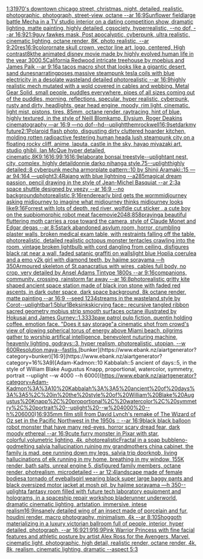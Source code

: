 [1:3](https://www.ebank.nz/aiartgenerator?category=1%3A3)[1970's downtown chicago street, christmas, night, detailed, realistic, photographic, photograph, street-view, octane --ar 16:9](https://www.ebank.nz/aiartgenerator?category=1970%27s%20downtown%20chicago%20street%2C%20christmas%2C%20night%2C%20detailed%2C%20realistic%2C%20photographic%2C%20photograph%2C%20street-view%2C%20octane%20--ar%2016%3A9)[Sunflower field](https://www.ebank.nz/aiartgenerator?category=Sunflower%20field)[large battle Mecha in a TV studio interior on a dating competition show, dramatic lighting, matte painting, highly detailed, cgsociety, hyperrealistic, --no dof, --ar 16:9](https://www.ebank.nz/aiartgenerator?category=large%20battle%20Mecha%20in%20a%20TV%20studio%20interior%20on%20a%20dating%20competition%20show%2C%20dramatic%20lighting%2C%20matte%20painting%2C%20highly%20detailed%2C%20cgsociety%2C%20hyperrealistic%2C%20--no%20dof%2C%20--ar%2016%3A9)[21:9](https://www.ebank.nz/aiartgenerator?category=21%3A9)[guy fawkes mask, Post apocalyptic, cyberpunk, ultra realistic, cinematic lighting, octane render, 8K, photo realistic,  --ar 9:20](https://www.ebank.nz/aiartgenerator?category=guy%20fawkes%20mask%2C%20Post%20apocalyptic%2C%20cyberpunk%2C%20ultra%20realistic%2C%20cinematic%20lighting%2C%20octane%20render%2C%208K%2C%20photo%20realistic%2C%20%20--ar%209%3A20)[res](https://www.ebank.nz/aiartgenerator?category=res)[16:9](https://www.ebank.nz/aiartgenerator?category=16%3A9)[color](https://www.ebank.nz/aiartgenerator?category=color)[ornate skull crown, vector line art, logo, centered, High contrast](https://www.ebank.nz/aiartgenerator?category=ornate%20skull%20crown%2C%20vector%20line%20art%2C%20logo%2C%20centered%2C%20High%20contrast)[8k](https://www.ebank.nz/aiartgenerator?category=8k)[the animated disney movie made by highly evolved human life in the year 3000](https://www.ebank.nz/aiartgenerator?category=the%20animated%20disney%20movie%20made%20by%20highly%20evolved%20human%20life%20in%20the%20year%203000)[.5](https://www.ebank.nz/aiartgenerator?category=.5)[California Redwood intricate treehouse by moebius and James Paik --ar 9:16](https://www.ebank.nz/aiartgenerator?category=California%20Redwood%20intricate%20treehouse%20by%20moebius%20and%20James%20Paik%20--ar%209%3A16)[a tacos macro shot that looks like a gigantic desert, sand dunes](https://www.ebank.nz/aiartgenerator?category=a%20tacos%20macro%20shot%20that%20looks%20like%20a%20gigantic%20desert%2C%20sand%20dunes)[narrating](https://www.ebank.nz/aiartgenerator?category=narrating)[poses,](https://www.ebank.nz/aiartgenerator?category=poses%2C)[massive steampunk tesla coils with blue electricity in a desolate wasteland detailed photorealistic --ar 16:9](https://www.ebank.nz/aiartgenerator?category=massive%20steampunk%20tesla%20coils%20with%20blue%20electricity%20in%20a%20desolate%20wasteland%20detailed%20photorealistic%20--ar%2016%3A9)[highly realistic mech mutated with a wold covered in cables and webbing. Metal Gear Solid, small people, puddles everywhere, pipes of all sizes coming out of the puddles, morning, reflections, specular, hyper realistic, cyberpunk, rusty and dirty, headlights, gear head engine, moody, rim light, cinematic, light mist, pistons, tires, 85mm, octane render, raytracing, hint of blue, highly textured, in the style of Neill Blomkamp, Elysium, Roger Deakins cinematography —ar 16:9 —no dof](https://www.ebank.nz/aiartgenerator?category=highly%20realistic%20mech%20mutated%20with%20a%20wold%20covered%20in%20cables%20and%20webbing.%20Metal%20Gear%20Solid%2C%20small%20people%2C%20puddles%20everywhere%2C%20pipes%20of%20all%20sizes%20coming%20out%20of%20the%20puddles%2C%20morning%2C%20reflections%2C%20specular%2C%20hyper%20realistic%2C%20cyberpunk%2C%20rusty%20and%20dirty%2C%20headlights%2C%20gear%20head%20engine%2C%20moody%2C%20rim%20light%2C%20cinematic%2C%20light%20mist%2C%20pistons%2C%20tires%2C%2085mm%2C%20octane%20render%2C%20raytracing%2C%20hint%20of%20blue%2C%20highly%20textured%2C%20in%20the%20style%20of%20Neill%20Blomkamp%2C%20Elysium%2C%20Roger%20Deakins%20cinematography%20%E2%80%94ar%2016%3A9%20%E2%80%94no%20dof)[--hd](https://www.ebank.nz/aiartgenerator?category=--hd)[--uplight](https://www.ebank.nz/aiartgenerator?category=--uplight)[them](https://www.ebank.nz/aiartgenerator?category=them)[rockwell](https://www.ebank.nz/aiartgenerator?category=rockwell)[16:9](https://www.ebank.nz/aiartgenerator?category=16%3A9)[set](https://www.ebank.nz/aiartgenerator?category=set)[dark](https://www.ebank.nz/aiartgenerator?category=dark)[my future](https://www.ebank.nz/aiartgenerator?category=my%20future)[2:1](https://www.ebank.nz/aiartgenerator?category=2%3A1)[Polaroid flash photo, disgusting dirty cluttered hoarder kitchen, molding rotten radioactive festering human head](https://www.ebank.nz/aiartgenerator?category=Polaroid%20flash%20photo%2C%20disgusting%20dirty%20cluttered%20hoarder%20kitchen%2C%20molding%20rotten%20radioactive%20festering%20human%20head)[a lush steampunk city on a floating rocky cliff, anime, laputa, castle in the sky, hayao miyazaki art, studio ghibli, Ian McQue hyper detailed, cinematic,](https://www.ebank.nz/aiartgenerator?category=a%20lush%20steampunk%20city%20on%20a%20floating%20rocky%20cliff%2C%20anime%2C%20laputa%2C%20castle%20in%20the%20sky%2C%20hayao%20miyazaki%20art%2C%20studio%20ghibli%2C%20Ian%20McQue%20hyper%20detailed%2C%20cinematic%2C)[8K](https://www.ebank.nz/aiartgenerator?category=8K)[9:16](https://www.ebank.nz/aiartgenerator?category=9%3A16)[16:9](https://www.ebank.nz/aiartgenerator?category=16%3A9)[9:16](https://www.ebank.nz/aiartgenerator?category=9%3A16)[16:9](https://www.ebank.nz/aiartgenerator?category=16%3A9)[elaborate bonsai tree](https://www.ebank.nz/aiartgenerator?category=elaborate%20bonsai%20tree)[style](https://www.ebank.nz/aiartgenerator?category=style)[--uplight](https://www.ebank.nz/aiartgenerator?category=--uplight)[ant nest, city, complex, highly detail](https://www.ebank.nz/aiartgenerator?category=ant%20nest%2C%20city%2C%20complex%2C%20highly%20detail)[donnie darko nihanga style](https://www.ebank.nz/aiartgenerator?category=donnie%20darko%20nihanga%20style)[.75](https://www.ebank.nz/aiartgenerator?category=.75)[--uplight](https://www.ebank.nz/aiartgenerator?category=--uplight)[highly detailed::8 cyberpunk mecha armorplate pattern::10 by Shinji Aramaki::15 —ar 94:164 —uplight](https://www.ebank.nz/aiartgenerator?category=highly%20detailed%3A%3A8%20cyberpunk%20mecha%20armorplate%20pattern%3A%3A10%20by%20Shinji%20Aramaki%3A%3A15%20%E2%80%94ar%2094%3A164%20%E2%80%94uplight)[3:4](https://www.ebank.nz/aiartgenerator?category=3%3A4)[Rajang with blue lightning --a2](https://www.ebank.nz/aiartgenerator?category=Rajang%20with%20blue%20lightning%20--a2)[85](https://www.ebank.nz/aiartgenerator?category=85)[magical dream passion, pencil drawing in the style of Jean-Michel Basquiat --ar 2:3](https://www.ebank.nz/aiartgenerator?category=magical%20dream%20passion%2C%20pencil%20drawing%20in%20the%20style%20of%20Jean-Michel%20Basquiat%20--ar%202%3A3)[a space shuttle designed by yeezy --ar 16:9 --no background](https://www.ebank.nz/aiartgenerator?category=a%20space%20shuttle%20designed%20by%20yeezy%20--ar%2016%3A9%20--no%20background)[photorealistic,](https://www.ebank.nz/aiartgenerator?category=photorealistic%2C)[9:16](https://www.ebank.nz/aiartgenerator?category=9%3A16)[render](https://www.ebank.nz/aiartgenerator?category=render)[early bird gets the worm](https://www.ebank.nz/aiartgenerator?category=early%20bird%20gets%20the%20worm)[midjourney asking midjourney to imagine what midjourney thinks midjourney looks like](https://www.ebank.nz/aiartgenerator?category=midjourney%20asking%20midjourney%20to%20imagine%20what%20midjourney%20thinks%20midjourney%20looks%20like)[9:16](https://www.ebank.nz/aiartgenerator?category=9%3A16)[Forrest with lots of depth, red river, wolf](https://www.ebank.nz/aiartgenerator?category=Forrest%20with%20lots%20of%20depth%2C%20red%20river%2C%20wolf)[die cut sticker , a cute boy on the sup](https://www.ebank.nz/aiartgenerator?category=die%20cut%20sticker%20%2C%20a%20cute%20boy%20on%20the%20sup)[biomorphic robot meat face](https://www.ebank.nz/aiartgenerator?category=biomorphic%20robot%20meat%20face)[movie](https://www.ebank.nz/aiartgenerator?category=movie)[2048:858](https://www.ebank.nz/aiartgenerator?category=2048%3A858)[praying](https://www.ebank.nz/aiartgenerator?category=praying)[a beautiful fluttering moth carries a rose toward the camera, style of Claude Monet and Edgar degas --ar 8:5](https://www.ebank.nz/aiartgenerator?category=a%20beautiful%20fluttering%20moth%20carries%20a%20rose%20toward%20the%20camera%2C%20style%20of%20Claude%20Monet%20and%20Edgar%20degas%20--ar%208%3A5)[stark abandoned asylum room, horror, crumbling plaster walls,  broken medical exam table, with restraints falling off the table, photorealistic, detailed realistic octopus monster tentacles crawling into the room, vintage broken lightbulb with cord dangling from ceiling, disfigures black rat near a wall, faded satanic graffiti on walls](https://www.ebank.nz/aiartgenerator?category=stark%20abandoned%20asylum%20room%2C%20horror%2C%20crumbling%20plaster%20walls%2C%20%20broken%20medical%20exam%20table%2C%20with%20restraints%20falling%20off%20the%20table%2C%20photorealistic%2C%20detailed%20realistic%20octopus%20monster%20tentacles%20crawling%20into%20the%20room%2C%20vintage%20broken%20lightbulb%20with%20cord%20dangling%20from%20ceiling%2C%20disfigures%20black%20rat%20near%20a%20wall%2C%20faded%20satanic%20graffiti%20on%20walls)[light blue Hoplia coerulea and a emo y2k girl with diamond teeth,  by hajime sorayama —h 350](https://www.ebank.nz/aiartgenerator?category=light%20blue%20Hoplia%20coerulea%20and%20a%20emo%20y2k%20girl%20with%20diamond%20teeth%2C%20%20by%20hajime%20sorayama%20%E2%80%94h%20350)[Armoured skeleton of St.panacratius with wires,  cables full body, no crop, very detailed by Ansel Adams Tintype 1800s --ar  9:16](https://www.ebank.nz/aiartgenerator?category=Armoured%20skeleton%20of%20St.panacratius%20with%20wires%2C%20%20cables%20full%20body%2C%20no%20crop%2C%20very%20detailed%20by%20Ansel%20Adams%20Tintype%201800s%20--ar%20%209%3A16)[companions, community, crossing, rainstorm far away --ar 16:8](https://www.ebank.nz/aiartgenerator?category=companions%2C%20community%2C%20crossing%2C%20rainstorm%20far%20away%20--ar%2016%3A8)[photorealistic gritty kite shaped ancient space station made of black iron stone with faded red ascents, in dark outer space, dark space background, 8k octane render, matte painting --ar 16:9 --seed 1234](https://www.ebank.nz/aiartgenerator?category=photorealistic%20gritty%20kite%20shaped%20ancient%20space%20station%20made%20of%20black%20iron%20stone%20with%20faded%20red%20ascents%2C%20in%20dark%20outer%20space%2C%20dark%20space%20background%2C%208k%20octane%20render%2C%20matte%20painting%20--ar%2016%3A9%20--seed%201234)[streams in the wasteland,style by Corot](https://www.ebank.nz/aiartgenerator?category=streams%20in%20the%20wasteland%2Cstyle%20by%20Corot)[--uplight](https://www.ebank.nz/aiartgenerator?category=--uplight)[bar](https://www.ebank.nz/aiartgenerator?category=bar)[1:5](https://www.ebank.nz/aiartgenerator?category=1%3A5)[blur](https://www.ebank.nz/aiartgenerator?category=blur)[1](https://www.ebank.nz/aiartgenerator?category=1)[Beksinkski](https://www.ebank.nz/aiartgenerator?category=Beksinkski)[crying face:: recursive tangled ribbon sacred geometry mobius strip smooth surfaces octane illustrated by Hokusai and James Gurney::1.3333](https://www.ebank.nz/aiartgenerator?category=crying%20face%3A%3A%20recursive%20tangled%20ribbon%20sacred%20geometry%20mobius%20strip%20smooth%20surfaces%20octane%20illustrated%20by%20Hokusai%20and%20James%20Gurney%3A%3A1.3333)[paw patrol pulp fiction. quentin holding coffee. emotion face. "Does it say storage"](https://www.ebank.nz/aiartgenerator?category=paw%20patrol%20pulp%20fiction.%20quentin%20holding%20coffee.%20emotion%20face.%20%22Does%20it%20say%20storage%22)[a cinematic shot from crowd's view of glowing spherical torus of energy above Miami beach, pilgrims gather to worship artifical intelligence, benevolent nuturing machine, heavenly lighting, godrays::3, hyper realism, photorealistic, utopian, --w 600](https://www.ebank.nz/aiartgenerator?category=a%20cinematic%20shot%20from%20crowd%27s%20view%20of%20glowing%20spherical%20torus%20of%20energy%20above%20Miami%20beach%2C%20pilgrims%20gather%20to%20worship%20artifical%20intelligence%2C%20benevolent%20nuturing%20machine%2C%20heavenly%20lighting%2C%20godrays%3A%3A3%2C%20hyper%20realism%2C%20photorealistic%2C%20utopian%2C%20--w%20600)[Resolution,maya](https://www.ebank.nz/aiartgenerator?category=Resolution%2Cmaya)[--fast](https://www.ebank.nz/aiartgenerator?category=--fast)[lis.](https://www.ebank.nz/aiartgenerator?category=lis.)[bunker](https://www.ebank.nz/aiartgenerator?category=bunker)[16:9](https://www.ebank.nz/aiartgenerator?category=16%3A9)[Adam-Kadmon::10 Kabbalah::5 ancient of days::5, in the style of William Blake Augustus Knapp, proportional, watercolor, symmetry, portrait --uplight --w 4000 --h 6000](https://www.ebank.nz/aiartgenerator?category=Adam-Kadmon%3A%3A10%20Kabbalah%3A%3A5%20ancient%20of%20days%3A%3A5%2C%20in%20the%20style%20of%20William%20Blake%20Augustus%20Knapp%2C%20proportional%2C%20watercolor%2C%20symmetry%2C%20portrait%20--uplight%20--w%204000%20--h%206000)[16:9](https://www.ebank.nz/aiartgenerator?category=16%3A9)[35mm film still from David Lynch's remake of The Wizard of Oz set in the Pacific Northwest in the 1950s :: --ar 16:9](https://www.ebank.nz/aiartgenerator?category=35mm%20film%20still%20from%20David%20Lynch%27s%20remake%20of%20The%20Wizard%20of%20Oz%20set%20in%20the%20Pacific%20Northwest%20in%20the%201950s%20%3A%3A%20--ar%2016%3A9)[black black balloon robot monster that have many red-eyes, horror scary dread fear, dark moody ethereal --ar 16:9](https://www.ebank.nz/aiartgenerator?category=black%20black%20balloon%20robot%20monster%20that%20have%20many%20red-eyes%2C%20horror%20scary%20dread%20fear%2C%20dark%20moody%20ethereal%20--ar%2016%3A9)[cute furry monster in Pixar with star, colorful,volumetric lighting, 4k, photorealistic](https://www.ebank.nz/aiartgenerator?category=cute%20furry%20monster%20in%20Pixar%20with%20star%2C%20colorful%2Cvolumetric%20lighting%2C%204k%2C%20photorealistic)[Fractal in a soap bubble](https://www.ebank.nz/aiartgenerator?category=Fractal%20in%20a%20soap%20bubble)[no-god](https://www.ebank.nz/aiartgenerator?category=no-god)[melting salvia hallucination ruining my grandmothers china cabinet, the family is mad, pee running down my legs, salvia trip doorknob, living hallucinations of elk running in my home, breathing in my window, 155K render, bath salts, unreal engine 5, disfigured family members, octane render, photrealism, microdetailed -- ar 12:4](https://www.ebank.nz/aiartgenerator?category=melting%20salvia%20hallucination%20ruining%20my%20grandmothers%20china%20cabinet%2C%20the%20family%20is%20mad%2C%20pee%20running%20down%20my%20legs%2C%20salvia%20trip%20doorknob%2C%20living%20hallucinations%20of%20elk%20running%20in%20my%20home%2C%20breathing%20in%20my%20window%2C%20155K%20render%2C%20bath%20salts%2C%20unreal%20engine%205%2C%20disfigured%20family%20members%2C%20octane%20render%2C%20photrealism%2C%20microdetailed%20--%20ar%2012%3A4)[landscape made of female bodies](https://www.ebank.nz/aiartgenerator?category=landscape%20made%20of%20female%20bodies)[a tornado of eyeballs](https://www.ebank.nz/aiartgenerator?category=a%20tornado%20of%20eyeballs)[girl wearing black super large baggy pants and black oversized motor jacket at mosh pit, by hajime sorayama —h 350](https://www.ebank.nz/aiartgenerator?category=girl%20wearing%20black%20super%20large%20baggy%20pants%20and%20black%20oversized%20motor%20jacket%20at%20mosh%20pit%2C%20by%20hajime%20sorayama%20%E2%80%94h%20350)[--uplight](https://www.ebank.nz/aiartgenerator?category=--uplight)[a fantasy room filled with future tech laboratory equipment and holograms, in a spaceship repair workshop bladerunner underworld, dramatic cinematic lighting, artstation, immersive, intese realism](https://www.ebank.nz/aiartgenerator?category=a%20fantasy%20room%20filled%20with%20future%20tech%20laboratory%20equipment%20and%20holograms%2C%20in%20a%20spaceship%20repair%20workshop%20bladerunner%20underworld%2C%20dramatic%20cinematic%20lighting%2C%20artstation%2C%20immersive%2C%20intese%20realism)[16:9](https://www.ebank.nz/aiartgenerator?category=16%3A9)[insanely detailed wing of an insect  made of porcelain and fur, houdini render, macro photography,  minimalism, 4k --ar 8:10](https://www.ebank.nz/aiartgenerator?category=insanely%20detailed%20wing%20of%20an%20insect%20%20made%20of%20porcelain%20and%20fur%2C%20houdini%20render%2C%20macro%20photography%2C%20%20minimalism%2C%204k%20--ar%208%3A10)[Shoggoth materializing in a luxury victorian ballroom full of people, interior, hyper detailed, photograph, --ar 16:9](https://www.ebank.nz/aiartgenerator?category=Shoggoth%20materializing%20in%20a%20luxury%20victorian%20ballroom%20full%20of%20people%2C%20interior%2C%20hyper%20detailed%2C%20photograph%2C%20--ar%2016%3A9)[21:9](https://www.ebank.nz/aiartgenerator?category=21%3A9)[16:9](https://www.ebank.nz/aiartgenerator?category=16%3A9)[Pink Warrior Princess with fine facial features and athletic posture by artist Alex Ross for the Avengers, Marvel, cinematic light, photographic, high detail, realistic render, octane render, 4k, 8k, realism, cinematic lighting, dramatic --aspect 5:3](https://www.ebank.nz/aiartgenerator?category=Pink%20Warrior%20Princess%20with%20fine%20facial%20features%20and%20athletic%20posture%20by%20artist%20Alex%20Ross%20for%20the%20Avengers%2C%20Marvel%2C%20cinematic%20light%2C%20photographic%2C%20high%20detail%2C%20realistic%20render%2C%20octane%20render%2C%204k%2C%208k%2C%20realism%2C%20cinematic%20lighting%2C%20dramatic%20--aspect%205%3A3)
